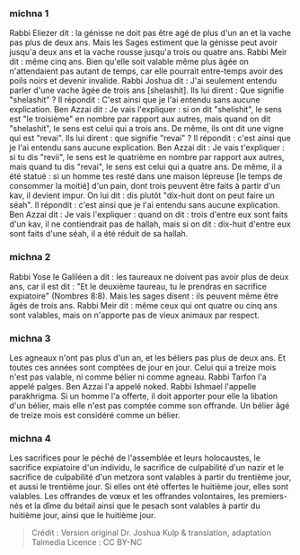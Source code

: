 
### michna 1
Rabbi Eliezer dit : la génisse ne doit pas être agé de plus d'un an et la vache pas plus de deux ans. Mais les Sages estiment que la génisse peut avoir jusqu'a deux ans et la vache rousse jusqu'a trois ou quatre ans. Rabbi Meir dit : même cinq ans. Bien qu'elle soit valable même plus âgée on n'attendaient pas autant de temps, car elle pourrait entre-temps avoir des poils noirs et devenir invalide. Rabbi Joshua dit : J'ai seulement entendu parler d'une vache âgée de trois ans [shelashit]. Ils lui dirent : Que signifie "shelashit" ? Il répondit : C'est ainsi que je l'ai entendu sans aucune explication. Ben Azzai dit : Je vais l'expliquer : si on dit "shelishit", le sens est "le troisième" en nombre par rapport aux autres, mais quand on dit "shelashit", le sens est celui qui a trois ans. De même, ils ont dit une vigne qui est "revai". Ils lui dirent : que signifie "revai" ? Il répondit : c'est ainsi que je l'ai entendu sans aucune explication. Ben Azzai dit : Je vais t'expliquer : si tu dis "revii", le sens est le quatrième en nombre par rapport aux autres, mais quand tu dis "revai", le sens est celui qui a quatre ans. De même, il a été statué : si un homme tes resté dans une maison lépreuse [le temps de consommer la moitié] d'un pain, dont trois peuvent être faits à partir d'un kav, il devient impur. On lui dit : dis plutôt "dix-huit dont on peut faire un séah". Il répondit : c'est ainsi que je l'ai entendu sans aucune explication. Ben Azzai dit : Je vais l'expliquer : quand on dit : trois d'entre eux sont faits d'un kav, il ne contiendrait pas de hallah, mais si on dit : dix-huit d'entre eux sont faits d'une séah, il a été réduit de sa hallah.

### michna 2
Rabbi Yose le Galiléen a dit : les taureaux ne doivent pas avoir plus de deux ans, car il est dit : "Et le deuxième taureau, tu le prendras en sacrifice expiatoire" (Nombres 8:8). Mais les sages disent : ils peuvent même être âgés de trois ans. Rabbi Meir dit : même ceux qui ont quatre ou cinq ans sont valables, mais on n'apporte pas de vieux animaux par respect.

### michna 3
Les agneaux n'ont pas plus d'un an, et les béliers pas plus de deux ans. Et toutes ces années sont comptées de jour en jour. Celui qui a treize mois n'est pas valable, ni comme bélier ni comme agneau. Rabbi Tarfon l'a appelé palges. Ben Azzai l'a appelé noked. Rabbi Ishmael l'appelle parakhrigma. Si un homme l'a offerte, il doit apporter pour elle la libation d'un bélier, mais elle n'est pas comptée comme son offrande. Un bélier âgé de treize mois est considéré comme un bélier.

### michna 4
Les sacrifices pour le péché de l'assemblée et leurs holocaustes, le sacrifice expiatoire d'un individu, le sacrifice de culpabilité d'un nazir et le sacrifice de culpabilité d'un metzora sont valables à partir du trentième jour, et aussi le trentième jour. Si elles ont été offertes le huitième jour, elles sont valables. Les offrandes de vœux et les offrandes volontaires, les premiers-nés et la dîme du bétail ainsi que le pesach sont valables à partir du huitième jour, ainsi que le huitième jour.

>Crédit : Version original Dr. Joshua Kulp & translation, adaptation Talmedia
>Licence : CC BY-NC